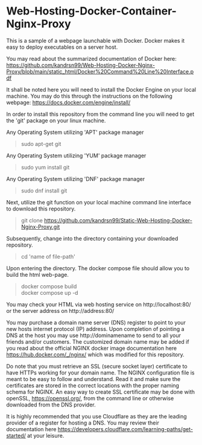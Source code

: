 # Web-Hosting-Docker-Container-Nginx-Proxy
This is a sample of a webpage launchable with Docker. Docker makes it easy to deploy executables on a server host.

You may read about the summarized documentation of Docker here:
https://github.com/kandrsn99/Web-Hosting-Docker-Nginx-Proxy/blob/main/static_html/Docker%20Command%20Line%20Interface.pdf

It shall be noted here you will need to install the Docker Engine on your local machine. You may do this through the instructions on the following webpage: https://docs.docker.com/engine/install/

In order to install this repository from the command line you will need to get the 'git' package on your linux machine.

Any Operating System utilizing 'APT' package manager
> sudo apt-get git

Any Operating System utilizing 'YUM' package manager
> sudo yum install git

Any Operating System utilizing 'DNF' package manager
> sudo dnf install git

Next, utilize the git function on your local machine command line interface to download this repository.
> git clone https://github.com/kandrsn99/Static-Web-Hosting-Docker-Nginx-Proxy.git

Subsequently, change into the directory containing your downloaded repository. 
> cd 'name of file-path'

Upon entering the directory. The docker compose file should allow you to build the html web-page.
> docker compose build\
> docker compose up -d

You may check your HTML via web hosting service on http://localhost:80/ or the server address on http://address:80/

You may purchase a domain name server (DNS) register to point to your new hosts internet protocol (IP) address. Upon completion of pointing a DNS at the host you may use http://dominamename to send to all your friends and/or customers. The customized domain name may be added if you read about the official NGINX docker image documentation here https://hub.docker.com/_/nginx/ which was modified for this repository.

Do note that you must retrieve an SSL (secure socket layer) certificate to have HTTPs working for your domain name. The NGINX configuration file is meant to be easy to follow and understand. Read it and make sure the certificates are stored in the correct locations with the proper naming schema for NGINX. An easy way to create SSL certificate may be done with openSSL, https://openssl.org/, from the command line or otherwise downloaded from the DNS provider. 

It is highly recommended that you use Cloudflare as they are the leading provider of a register for hosting a DNS. You may review their documentation here https://developers.cloudflare.com/learning-paths/get-started/ at your leisure.

